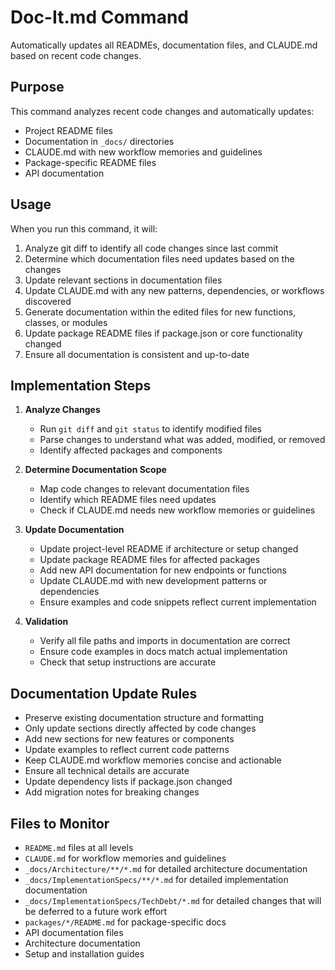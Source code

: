 # Doc-It.md Command

Automatically updates all READMEs, documentation files, and CLAUDE.md based on recent code changes.

## Purpose
This command analyzes recent code changes and automatically updates:
- Project README files
- Documentation in `_docs/` directories
- CLAUDE.md with new workflow memories and guidelines
- Package-specific README files
- API documentation

## Usage
When you run this command, it will:
1. Analyze git diff to identify all code changes since last commit
2. Determine which documentation files need updates based on the changes
3. Update relevant sections in documentation files
4. Update CLAUDE.md with any new patterns, dependencies, or workflows discovered
5. Generate documentation within the edited files for new functions, classes, or modules
6. Update package README files if package.json or core functionality changed
7. Ensure all documentation is consistent and up-to-date

## Implementation Steps
1. **Analyze Changes**
   - Run `git diff` and `git status` to identify modified files
   - Parse changes to understand what was added, modified, or removed
   - Identify affected packages and components

2. **Determine Documentation Scope**
   - Map code changes to relevant documentation files
   - Identify which README files need updates
   - Check if CLAUDE.md needs new workflow memories or guidelines

3. **Update Documentation**
   - Update project-level README if architecture or setup changed
   - Update package README files for affected packages
   - Add new API documentation for new endpoints or functions
   - Update CLAUDE.md with new development patterns or dependencies
   - Ensure examples and code snippets reflect current implementation

4. **Validation**
   - Verify all file paths and imports in documentation are correct
   - Ensure code examples in docs match actual implementation
   - Check that setup instructions are accurate

## Documentation Update Rules
- Preserve existing documentation structure and formatting
- Only update sections directly affected by code changes
- Add new sections for new features or components
- Update examples to reflect current code patterns
- Keep CLAUDE.md workflow memories concise and actionable
- Ensure all technical details are accurate
- Update dependency lists if package.json changed
- Add migration notes for breaking changes

## Files to Monitor
- `README.md` files at all levels
- `CLAUDE.md` for workflow memories and guidelines
- `_docs/Architecture/**/*.md` for detailed architecture documentation
- `_docs/ImplementationSpecs/**/*.md` for detailed implementation documentation
- `_docs/ImplementationSpecs/TechDebt/*.md` for detailed changes that will be deferred to a future work effort
- `packages/*/README.md` for package-specific docs
- API documentation files
- Architecture documentation
- Setup and installation guides